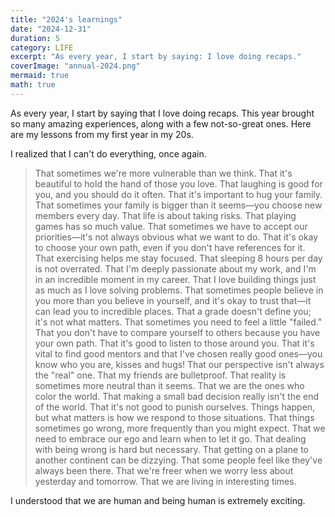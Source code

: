 ```yaml
---
title: "2024's learnings"
date: "2024-12-31"
duration: 5
category: LIFE
excerpt: "As every year, I start by saying: I love doing recaps."
coverImage: "annual-2024.png"
mermaid: true
math: true
---
```

As every year, I start by saying that I love doing recaps. This year brought so many amazing experiences, along with a few not-so-great ones. Here are my lessons from my first year in my 20s.

I realized that I can't do everything, once again.

> That sometimes we're more vulnerable than we think.
> That it's beautiful to hold the hand of those you love.
> That laughing is good for you, and you should do it often.
> That it's important to hug your family.
> That sometimes your family is bigger than it seems—you choose new members every day.
> That life is about taking risks.
> That playing games has so much value.
> That sometimes we have to accept our priorities—it's not always obvious what we want to do.
> That it's okay to choose your own path, even if you don't have references for it.
> That exercising helps me stay focused.
> That sleeping 8 hours per day is not overrated.
> That I'm deeply passionate about my work, and I'm in an incredible moment in my career.
> That I love building things just as much as I love solving problems.
> That sometimes people believe in you more than you believe in yourself, and it's okay to trust that—it can lead you to incredible places.
> That a grade doesn't define you; it's not what matters.
> That sometimes you need to feel a little "failed."
> That you don't have to compare yourself to others because you have your own path.
> That it's good to listen to those around you.
> That it's vital to find good mentors and that I've chosen really good ones—you know who you are, kisses and hugs!
> That our perspective isn't always the "real" one.
> That my friends are bulletproof.
> That reality is sometimes more neutral than it seems.
> That we are the ones who color the world.
> That making a small bad decision really isn't the end of the world.
> That it's not good to punish ourselves. Things happen, but what matters is how we respond to those situations.
> That things sometimes go wrong, more frequently than you might expect.
> That we need to embrace our ego and learn when to let it go.
> That dealing with being wrong is hard but necessary.
> That getting on a plane to another continent can be dizzying.
> That some people feel like they've always been there.
> That we're freer when we worry less about yesterday and tomorrow.
> That we are living in interesting times.

I understood that we are human and being human is extremely exciting.